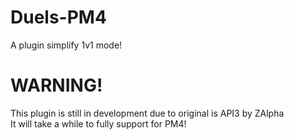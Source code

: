 # Duels-PM4
A plugin simplify 1v1 mode!
# WARNING!
This plugin is still in development due to original is API3 by ZAlpha<br>
It will take a while to fully support for PM4!
